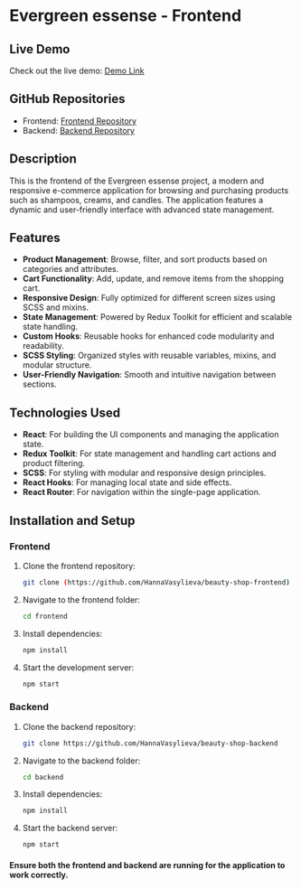 # Evergreen essense - Frontend

## Live Demo
Check out the live demo: [Demo Link](https://evergreen-essense.netlify.app/)

## GitHub Repositories
- Frontend: [Frontend Repository](https://github.com/HannaVasylieva/beauty-shop-frontend)
- Backend: [Backend Repository](https://github.com/HannaVasylieva/beauty-shop-backend)

## Description
This is the frontend of the Evergreen essense project, a modern and responsive e-commerce application for browsing and purchasing products such as shampoos, creams, and candles. The application features a dynamic and user-friendly interface with advanced state management.

## Features
- **Product Management**: Browse, filter, and sort products based on categories and attributes.
- **Cart Functionality**: Add, update, and remove items from the shopping cart.
- **Responsive Design**: Fully optimized for different screen sizes using SCSS and mixins.
- **State Management**: Powered by Redux Toolkit for efficient and scalable state handling.
- **Custom Hooks**: Reusable hooks for enhanced code modularity and readability.
- **SCSS Styling**: Organized styles with reusable variables, mixins, and modular structure.
- **User-Friendly Navigation**: Smooth and intuitive navigation between sections.

## Technologies Used
- **React**: For building the UI components and managing the application state.
- **Redux Toolkit**: For state management and handling cart actions and product filtering.
- **SCSS**: For styling with modular and responsive design principles.
- **React Hooks**: For managing local state and side effects.
- **React Router**: For navigation within the single-page application.

## Installation and Setup
### Frontend
1. Clone the frontend repository:  
   ```bash
   git clone (https://github.com/HannaVasylieva/beauty-shop-frontend)
2. Navigate to the frontend folder:
   ```bash
   cd frontend
3. Install dependencies:
    ```bash
    npm install
4. Start the development server:
    ```bash
    npm start
### Backend
1. Clone the backend repository:
    ```bash
    git clone https://github.com/HannaVasylieva/beauty-shop-backend
2. Navigate to the backend folder:
    ```bash
    cd backend
3. Install dependencies:
    ```bash
    npm install
4. Start the backend server:
    ```bash
    npm start
    
#### Ensure both the frontend and backend are running for the application to work correctly.
